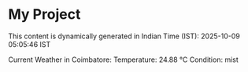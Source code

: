 # My Project

This content is dynamically generated in Indian Time (IST): 2025-10-09 05:05:46 IST


Current Weather in Coimbatore:
Temperature: 24.88 °C
Condition: mist
